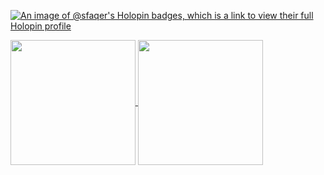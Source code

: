 [![An image of @sfaqer's Holopin badges, which is a link to view their full Holopin profile](https://holopin.me/sfaqer)](https://holopin.io/@sfaqer)

<a href="https://github.com/sfaqer">
  <picture>
  <source
    srcset="https://github-readme-stats.vercel.app/api?username=sfaqer&locale=ru&include_all_commits=true&show_icons=true&hide_border=true&theme=dark"
    media="(prefers-color-scheme: dark)"
  />
  <source
    srcset="https://github-readme-stats.vercel.app/api?username=sfaqer&locale=ru&include_all_commits=true&show_icons=true&hide_border=true"
    media="(prefers-color-scheme: light), (prefers-color-scheme: no-preference)"
  />
  <img height=200 align="center" src="https://github-readme-stats.vercel.app/api?username=sfaqer&locale=ru&include_all_commits=true&show_icons=true&hide_border=true" />
  </picture>
  <picture>
  <source
    srcset="https://github-readme-stats.vercel.app/api/top-langs?username=sfaqer&layout=compact&langs_count=8&card_width=360&locale=ru&hide_border=true&theme=dark"
    media="(prefers-color-scheme: dark)"
  />
  <source
    srcset="https://github-readme-stats.vercel.app/api/top-langs?username=sfaqer&layout=compact&langs_count=8&card_width=320&locale=ru&hide_border=true"
    media="(prefers-color-scheme: light), (prefers-color-scheme: no-preference)"
  />
  <img height=200 align="center" src="https://github-readme-stats.vercel.app/api/top-langs?username=sfaqer&layout=compact&langs_count=8&card_width=360&locale=ru&hide_border=true" />
  </picture>
</a>

<!--
**sfaqer/sfaqer** is a ✨ _special_ ✨ repository because its `README.md` (this file) appears on your GitHub profile.

Here are some ideas to get you started:

- 🔭 I’m currently working on ...
- 🌱 I’m currently learning ...
- 👯 I’m looking to collaborate on ...
- 🤔 I’m looking for help with ...
- 💬 Ask me about ...
- 📫 How to reach me: ...
- 😄 Pronouns: ...
- ⚡ Fun fact: ...
-->
